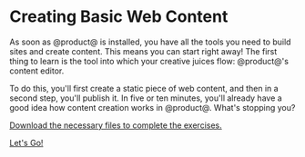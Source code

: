 # Creating Basic Web Content [](id=creating-basic-web-content)

As soon as @product@ is installed, you have all the tools you need to build
sites and create content. This means you can start right away! The first thing
to learn is the tool into which your creative juices flow: @product@'s content
editor. 

To do this, you'll first create a static piece of web content, and then in
a second step, you'll publish it. In five or ten minutes, you'll already have
a good idea how content creation works in @product@. What's stopping you? 

[Download the necessary files to complete the exercises.](https://dev.liferay.com/documents/10184/1463723/Creating+Content+Exercise+Images/b5076e05-9a6f-503a-0218-5b530bee2ef1?version=1.1&download=true)

<a class="go-link btn btn-primary" href="/discover/portal/-/knowledge_base/7-1/initial-setup">Let's Go!<span class="icon-circle-arrow-right"></span></a>
